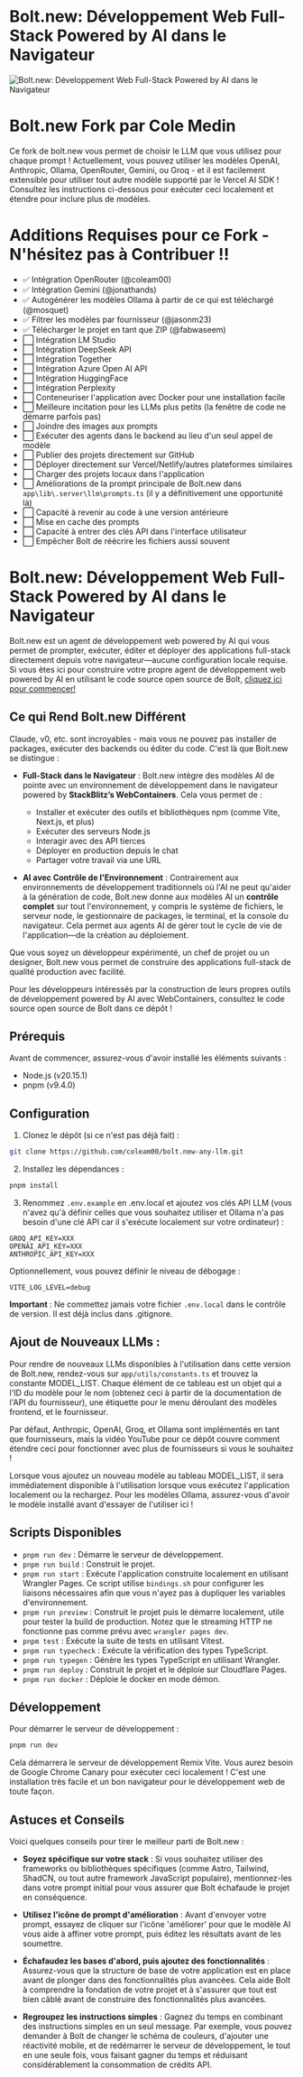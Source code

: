# Bolt.new: Développement Web Full-Stack Powered by AI dans le Navigateur

![Bolt.new: Développement Web Full-Stack Powered by AI dans le Navigateur](./public/social_preview_index.jpg)

# Bolt.new Fork par Cole Medin

Ce fork de bolt.new vous permet de choisir le LLM que vous utilisez pour chaque prompt ! Actuellement, vous pouvez utiliser les modèles OpenAI, Anthropic, Ollama, OpenRouter, Gemini, ou Groq - et il est facilement extensible pour utiliser tout autre modèle supporté par le Vercel AI SDK ! Consultez les instructions ci-dessous pour exécuter ceci localement et étendre pour inclure plus de modèles.

# Additions Requises pour ce Fork - N'hésitez pas à Contribuer !!

- ✅ Intégration OpenRouter (@coleam00)
- ✅ Intégration Gemini (@jonathands)
- ✅ Autogénérer les modèles Ollama à partir de ce qui est téléchargé (@mosquet)
- ✅ Filtrer les modèles par fournisseur (@jasonm23)
- ✅ Télécharger le projet en tant que ZIP (@fabwaseem)
- ⬜ Intégration LM Studio
- ⬜ Intégration DeepSeek API
- ⬜ Intégration Together
- ⬜ Intégration Azure Open AI API
- ⬜ Intégration HuggingFace
- ⬜ Intégration Perplexity
- ⬜ Conteneuriser l'application avec Docker pour une installation facile
- ⬜ Meilleure incitation pour les LLMs plus petits (la fenêtre de code ne démarre parfois pas)
- ⬜ Joindre des images aux prompts
- ⬜ Exécuter des agents dans le backend au lieu d'un seul appel de modèle
- ⬜ Publier des projets directement sur GitHub
- ⬜ Déployer directement sur Vercel/Netlify/autres plateformes similaires
- ⬜ Charger des projets locaux dans l'application
- ⬜ Améliorations de la prompt principale de Bolt.new dans `app\lib\.server\llm\prompts.ts` (il y a définitivement une opportunité là)
- ⬜ Capacité à revenir au code à une version antérieure
- ⬜ Mise en cache des prompts
- ⬜ Capacité à entrer des clés API dans l'interface utilisateur
- ⬜ Empêcher Bolt de réécrire les fichiers aussi souvent

# Bolt.new: Développement Web Full-Stack Powered by AI dans le Navigateur

Bolt.new est un agent de développement web powered by AI qui vous permet de prompter, exécuter, éditer et déployer des applications full-stack directement depuis votre navigateur—aucune configuration locale requise. Si vous êtes ici pour construire votre propre agent de développement web powered by AI en utilisant le code source open source de Bolt, [cliquez ici pour commencer!](./CONTRIBUTING.md)

## Ce qui Rend Bolt.new Différent

Claude, v0, etc. sont incroyables - mais vous ne pouvez pas installer de packages, exécuter des backends ou éditer du code. C'est là que Bolt.new se distingue :

- **Full-Stack dans le Navigateur** : Bolt.new intègre des modèles AI de pointe avec un environnement de développement dans le navigateur powered by **StackBlitz’s WebContainers**. Cela vous permet de :

  - Installer et exécuter des outils et bibliothèques npm (comme Vite, Next.js, et plus)
  - Exécuter des serveurs Node.js
  - Interagir avec des API tierces
  - Déployer en production depuis le chat
  - Partager votre travail via une URL

- **AI avec Contrôle de l'Environnement** : Contrairement aux environnements de développement traditionnels où l'AI ne peut qu'aider à la génération de code, Bolt.new donne aux modèles AI un **contrôle complet** sur tout l'environnement, y compris le système de fichiers, le serveur node, le gestionnaire de packages, le terminal, et la console du navigateur. Cela permet aux agents AI de gérer tout le cycle de vie de l'application—de la création au déploiement.

Que vous soyez un développeur expérimenté, un chef de projet ou un designer, Bolt.new vous permet de construire des applications full-stack de qualité production avec facilité.

Pour les développeurs intéressés par la construction de leurs propres outils de développement powered by AI avec WebContainers, consultez le code source open source de Bolt dans ce dépôt !

## Prérequis

Avant de commencer, assurez-vous d'avoir installé les éléments suivants :

- Node.js (v20.15.1)
- pnpm (v9.4.0)

## Configuration

1. Clonez le dépôt (si ce n'est pas déjà fait) :

```bash
git clone https://github.com/coleam00/bolt.new-any-llm.git
```

2. Installez les dépendances :

```bash
pnpm install
```

3. Renommez `.env.example` en .env.local et ajoutez vos clés API LLM (vous n'avez qu'à définir celles que vous souhaitez utiliser et Ollama n'a pas besoin d'une clé API car il s'exécute localement sur votre ordinateur) :

```
GROQ_API_KEY=XXX
OPENAI_API_KEY=XXX
ANTHROPIC_API_KEY=XXX
```

Optionnellement, vous pouvez définir le niveau de débogage :

```
VITE_LOG_LEVEL=debug
```

**Important** : Ne commettez jamais votre fichier `.env.local` dans le contrôle de version. Il est déjà inclus dans .gitignore.

## Ajout de Nouveaux LLMs :

Pour rendre de nouveaux LLMs disponibles à l'utilisation dans cette version de Bolt.new, rendez-vous sur `app/utils/constants.ts` et trouvez la constante MODEL_LIST. Chaque élément de ce tableau est un objet qui a l'ID du modèle pour le nom (obtenez ceci à partir de la documentation de l'API du fournisseur), une étiquette pour le menu déroulant des modèles frontend, et le fournisseur.

Par défaut, Anthropic, OpenAI, Groq, et Ollama sont implémentés en tant que fournisseurs, mais la vidéo YouTube pour ce dépôt couvre comment étendre ceci pour fonctionner avec plus de fournisseurs si vous le souhaitez !

Lorsque vous ajoutez un nouveau modèle au tableau MODEL_LIST, il sera immédiatement disponible à l'utilisation lorsque vous exécutez l'application localement ou la rechargez. Pour les modèles Ollama, assurez-vous d'avoir le modèle installé avant d'essayer de l'utiliser ici !

## Scripts Disponibles

- `pnpm run dev` : Démarre le serveur de développement.
- `pnpm run build` : Construit le projet.
- `pnpm run start` : Exécute l'application construite localement en utilisant Wrangler Pages. Ce script utilise `bindings.sh` pour configurer les liaisons nécessaires afin que vous n'ayez pas à dupliquer les variables d'environnement.
- `pnpm run preview` : Construit le projet puis le démarre localement, utile pour tester la build de production. Notez que le streaming HTTP ne fonctionne pas comme prévu avec `wrangler pages dev`.
- `pnpm test` : Exécute la suite de tests en utilisant Vitest.
- `pnpm run typecheck` : Exécute la vérification des types TypeScript.
- `pnpm run typegen` : Génère les types TypeScript en utilisant Wrangler.
- `pnpm run deploy` : Construit le projet et le déploie sur Cloudflare Pages.
- `pnpm run docker` : Déploie le docker en mode démon.

## Développement

Pour démarrer le serveur de développement :

```bash
pnpm run dev
```

Cela démarrera le serveur de développement Remix Vite. Vous aurez besoin de Google Chrome Canary pour exécuter ceci localement ! C'est une installation très facile et un bon navigateur pour le développement web de toute façon.

## Astuces et Conseils

Voici quelques conseils pour tirer le meilleur parti de Bolt.new :

- **Soyez spécifique sur votre stack** : Si vous souhaitez utiliser des frameworks ou bibliothèques spécifiques (comme Astro, Tailwind, ShadCN, ou tout autre framework JavaScript populaire), mentionnez-les dans votre prompt initial pour vous assurer que Bolt échafaude le projet en conséquence.

- **Utilisez l'icône de prompt d'amélioration** : Avant d'envoyer votre prompt, essayez de cliquer sur l'icône 'améliorer' pour que le modèle AI vous aide à affiner votre prompt, puis éditez les résultats avant de les soumettre.

- **Échafaudez les bases d'abord, puis ajoutez des fonctionnalités** : Assurez-vous que la structure de base de votre application est en place avant de plonger dans des fonctionnalités plus avancées. Cela aide Bolt à comprendre la fondation de votre projet et à s'assurer que tout est bien câblé avant de construire des fonctionnalités plus avancées.

- **Regroupez les instructions simples** : Gagnez du temps en combinant des instructions simples en un seul message. Par exemple, vous pouvez demander à Bolt de changer le schéma de couleurs, d'ajouter une réactivité mobile, et de redémarrer le serveur de développement, le tout en une seule fois, vous faisant gagner du temps et réduisant considérablement la consommation de crédits API.
